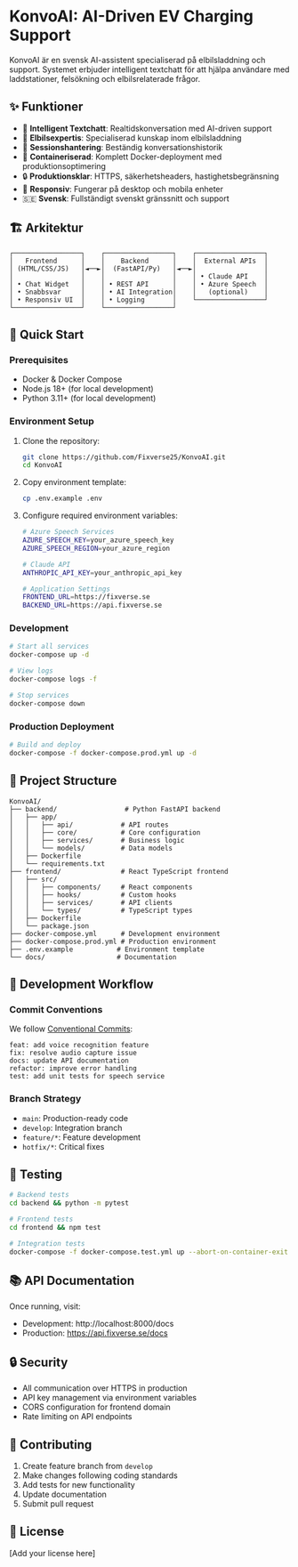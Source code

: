 # KonvoAI: AI-Driven EV Charging Support

KonvoAI är en svensk AI-assistent specialiserad på elbilsladdning och support. Systemet erbjuder intelligent textchatt för att hjälpa användare med laddstationer, felsökning och elbilsrelaterade frågor.

## ✨ Funktioner

- 💬 **Intelligent Textchatt**: Realtidskonversation med AI-driven support
- 🧠 **Elbilsexpertis**: Specialiserad kunskap inom elbilsladdning
- 🔄 **Sessionshantering**: Beständig konversationshistorik
- 🐳 **Containeriserad**: Komplett Docker-deployment med produktionsoptimering
- 🔒 **Produktionsklar**: HTTPS, säkerhetsheaders, hastighetsbegränsning
- 📱 **Responsiv**: Fungerar på desktop och mobila enheter
- 🇸🇪 **Svensk**: Fullständigt svenskt gränssnitt och support

## 🏗️ Arkitektur

```
┌─────────────────┐    ┌─────────────────┐    ┌─────────────────┐
│   Frontend      │    │    Backend      │    │  External APIs  │
│ (HTML/CSS/JS)   │◄──►│  (FastAPI/Py)   │◄──►│                 │
│                 │    │                 │    │ • Claude API    │
│ • Chat Widget   │    │ • REST API      │    │ • Azure Speech  │
│ • Snabbsvar     │    │ • AI Integration│    │   (optional)    │
│ • Responsiv UI  │    │ • Logging       │    └─────────────────┘
└─────────────────┘    └─────────────────┘
```

## 🚀 Quick Start

### Prerequisites
- Docker & Docker Compose
- Node.js 18+ (for local development)
- Python 3.11+ (for local development)

### Environment Setup
1. Clone the repository:
   ```bash
   git clone https://github.com/Fixverse25/KonvoAI.git
   cd KonvoAI
   ```

2. Copy environment template:
   ```bash
   cp .env.example .env
   ```

3. Configure required environment variables:
   ```bash
   # Azure Speech Services
   AZURE_SPEECH_KEY=your_azure_speech_key
   AZURE_SPEECH_REGION=your_azure_region

   # Claude API
   ANTHROPIC_API_KEY=your_anthropic_api_key

   # Application Settings
   FRONTEND_URL=https://fixverse.se
   BACKEND_URL=https://api.fixverse.se
   ```

### Development
```bash
# Start all services
docker-compose up -d

# View logs
docker-compose logs -f

# Stop services
docker-compose down
```

### Production Deployment
```bash
# Build and deploy
docker-compose -f docker-compose.prod.yml up -d
```

## 📁 Project Structure

```
KonvoAI/
├── backend/                 # Python FastAPI backend
│   ├── app/
│   │   ├── api/            # API routes
│   │   ├── core/           # Core configuration
│   │   ├── services/       # Business logic
│   │   └── models/         # Data models
│   ├── Dockerfile
│   └── requirements.txt
├── frontend/               # React TypeScript frontend
│   ├── src/
│   │   ├── components/     # React components
│   │   ├── hooks/          # Custom hooks
│   │   ├── services/       # API clients
│   │   └── types/          # TypeScript types
│   ├── Dockerfile
│   └── package.json
├── docker-compose.yml      # Development environment
├── docker-compose.prod.yml # Production environment
├── .env.example           # Environment template
└── docs/                  # Documentation
```

## 🔧 Development Workflow

### Commit Conventions
We follow [Conventional Commits](https://www.conventionalcommits.org/):

```
feat: add voice recognition feature
fix: resolve audio capture issue
docs: update API documentation
refactor: improve error handling
test: add unit tests for speech service
```

### Branch Strategy
- `main`: Production-ready code
- `develop`: Integration branch
- `feature/*`: Feature development
- `hotfix/*`: Critical fixes

## 🧪 Testing

```bash
# Backend tests
cd backend && python -m pytest

# Frontend tests
cd frontend && npm test

# Integration tests
docker-compose -f docker-compose.test.yml up --abort-on-container-exit
```

## 📚 API Documentation

Once running, visit:
- Development: http://localhost:8000/docs
- Production: https://api.fixverse.se/docs

## 🔒 Security

- All communication over HTTPS in production
- API key management via environment variables
- CORS configuration for frontend domain
- Rate limiting on API endpoints

## 🤝 Contributing

1. Create feature branch from `develop`
2. Make changes following coding standards
3. Add tests for new functionality
4. Update documentation
5. Submit pull request

## 📄 License

[Add your license here]

